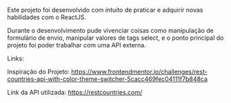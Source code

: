 Este projeto foi desenvolvido com intuito de praticar e adquirir novas habilidades com o ReactJS.

Durante o desenvolvimento pude vivenciar coisas como manipulação de formulário de envio, manipular valores de tags select, e o ponto principal do projeto foi poder trabalhar com uma API externa.

Links:

Inspiração do Projeto: https://www.frontendmentor.io/challenges/rest-countries-api-with-color-theme-switcher-5cacc469fec04111f7b848ca

Link da API utilizada: https://restcountries.com/

